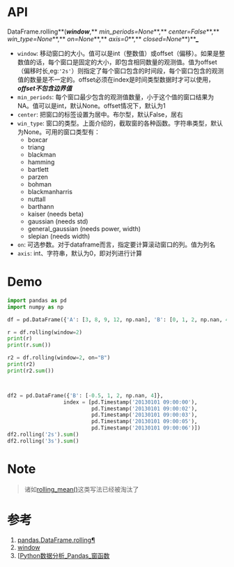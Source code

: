 # API

DataFrame.rolling**(***window***,** *min_periods=None***,** *center=False***,** *win_type=None***,** *on=None***,** *axis=0***,** *closed=None***)**[_](https://github.com/pandas-dev/pandas/blob/v1.2.1/pandas/core/generic.py#L11214-L11249)

- `window`: 移动窗口的大小。值可以是int（整数值）或offset（偏移）。如果是整数值的话，每个窗口是固定的大小，即包含相同数量的观测值。值为offset（偏移时长,eg:`'2s'`）则指定了每个窗口包含的时间段，每个窗口包含的观测值的数量是不一定的。offset必须在index是时间类型数据时才可以使用，***offset不包含边界值***
- `min_periods`: 每个窗口最少包含的观测值数量，小于这个值的窗口结果为NA。值可以是int，默认None。offset情况下，默认为1
- `center`: 把窗口的标签设置为居中。布尔型，默认False，居右
- `win_type`: 窗口的类型。上面介绍的，截取窗的各种函数。字符串类型，默认为None。可用的窗口类型有：
  - boxcar
  - triang
  - blackman
  - hamming
  - bartlett
  - parzen
  - bohman
  - blackmanharris
  - nuttall
  - barthann
  - kaiser (needs beta)
  - gaussian (needs std)
  - general_gaussian (needs power, width)
  - slepian (needs width)
- `on`: 可选参数。对于dataframe而言，指定要计算滚动窗口的列。值为列名
- `axis`: int、字符串，默认为0，即对列进行计算

# Demo

```python
import pandas as pd
import numpy as np

df = pd.DataFrame({'A': [3, 8, 9, 12, np.nan], 'B': [0, 1, 2, np.nan, 4]})

r = df.rolling(window=2)
print(r)
print(r.sum())

r2 = df.rolling(window=2, on="B")
print(r2)
print(r2.sum())



df2 = pd.DataFrame({'B': [-0.5, 1, 2, np.nan, 4]},
                  index = [pd.Timestamp('20130101 09:00:00'),
                           pd.Timestamp('20130101 09:00:02'),
                           pd.Timestamp('20130101 09:00:03'),
                           pd.Timestamp('20130101 09:00:05'),
                           pd.Timestamp('20130101 09:00:06')])
df2.rolling('2s').sum()
df2.rolling('3s').sum()
```

# Note

> 诸如[rolling_mean()](https://blog.csdn.net/xxzhangx/article/details/76938053)这类写法已经被淘汰了

# 参考

1. [pandas.DataFrame.rolling¶](https://pandas.pydata.org/pandas-docs/stable/reference/api/pandas.DataFrame.rolling.html)
2. [window](https://pandas.pydata.org/pandas-docs/stable/reference/window.html)
3. [[Python数据分析_Pandas_窗函数](https://www.cnblogs.com/jingsupo/p/python-pandas-rolling.html)